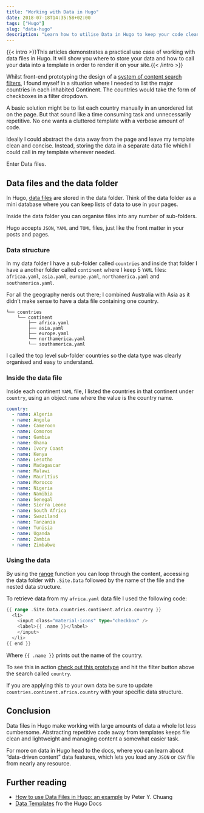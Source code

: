 ```yaml
---
title: "Working with Data in Hugo"
date: 2018-07-18T14:35:58+02:00
tags: ["Hugo"]
slug: "data-hugo"
description: "Learn how to utilise Data in Hugo to keep your code clean and your projects well organised."
---
```


{{< intro >}}This articles demonstrates a practical use case of working with data files in Hugo. It will show you where to store your data and how to call your data into a template in order to render it on your site.{{< /intro >}}

Whilst front-end prototyping the design of a [system of content search filters](http://www.harrycresswell.co.uk/client/ain/ain-filters/), I found myself in a situation where I needed to list the major countries in each inhabited Continent. The countries would take the form of checkboxes in a filter dropdown.

A basic solution might be to list each country manually in an unordered list on the page. But that sound like a time consuming task and unnecessarily repetitive. No one wants a cluttered template with a verbose amount of code.

Ideally I could abstract the data away from the page and leave my template clean and concise. Instead, storing the data in a separate data file which I could call in my template wherever needed.

Enter Data files.

## Data files and the data folder

In Hugo, [data files](https://gohugo.io/templates/data-templates/) are stored in the data folder. Think of the data folder as a mini database where you can keep lists of data to use in your pages.

Inside the data folder you can organise files into any number of sub-folders.

Hugo accepts `JSON`, `YAML` and `TOML` files, just like the front matter in your posts and pages.

### Data structure

In my data folder I have a sub-folder called `countries` and inside that folder I have a another folder called `continent` where I keep 5 `YAML` files: `africaa.yaml`, `asia.yaml`, `europe.yaml`, `northamerica.yaml` and `southamerica.yaml`.

For all the geography nerds out there; I combined Australia with Asia as it didn’t make sense to have a data file containing one country.

```
└── countries
    └── continent
        ├── africa.yaml
        ├── asia.yaml
        ├── europe.yaml
        └── northamerica.yaml
      	└── southamerica.yaml
```

I called the top level sub-folder countries so the data type was clearly organised and easy to understand.

### Inside the data file

Inside each continent `YAML` file, I listed the countries in that continent under `country`, using an object `name` where the value is the country name.

```yaml
country:
  - name: Algeria
  - name: Angola
  - name: Cameroon
  - name: Comoros
  - name: Gambia
  - name: Ghana
  - name: Ivory Coast
  - name: Kenya
  - name: Lesotho
  - name: Madagascar
  - name: Malawi
  - name: Mauritius
  - name: Morocco
  - name: Nigeria
  - name: Namibia
  - name: Senegal
  - name: Sierra Leone
  - name: South Africa
  - name: Swaziland
  - name: Tanzania
  - name: Tunisia
  - name: Uganda
  - name: Zambia
  - name: Zimbabwe
```

### Using the data

By using the [range](https://gohugo.io/functions/range/#readout) function you can loop through the content, accessing the data folder with `.Site.Data` followed by the name of the file and the nested data structure.

To retrieve data from my `africa.yaml` data file I used the following code:

```go
{{ range .Site.Data.countries.continent.africa.country }}
  <li>
    <input class="material-icons" type="checkbox" />
    <label>{{ .name }}</label>
    </input>
  </li>
{{ end }}
```

Where `{{ .name }}` prints out the name of the country.

To see this in action [check out this prototype](http://www.harrycresswell.co.uk/client/ain/ain-filters/) and hit the filter button above the search called `country`.

If you are applying this to your own data be sure to update `countries.continent.africa.country` with your specific data structure.

## Conclusion

Data files in Hugo make working with large amounts of data a whole lot less cumbersome. Abstracting repetitive code away from templates keeps file clean and lightweight and managing content a somewhat easier task.

For more on data in Hugo head to the docs, where you can learn about “data-driven content” data features, which lets you load any `JSON` or `CSV` file from nearly any resource.

## Further reading

- [How to use Data Files in Hugo: an example](https://novelist.xyz/tech/hugo-data-files/) by Peter Y. Chuang
- [Data Templates](https://gohugo.io/templates/data-templates/) fro the Hugo Docs

